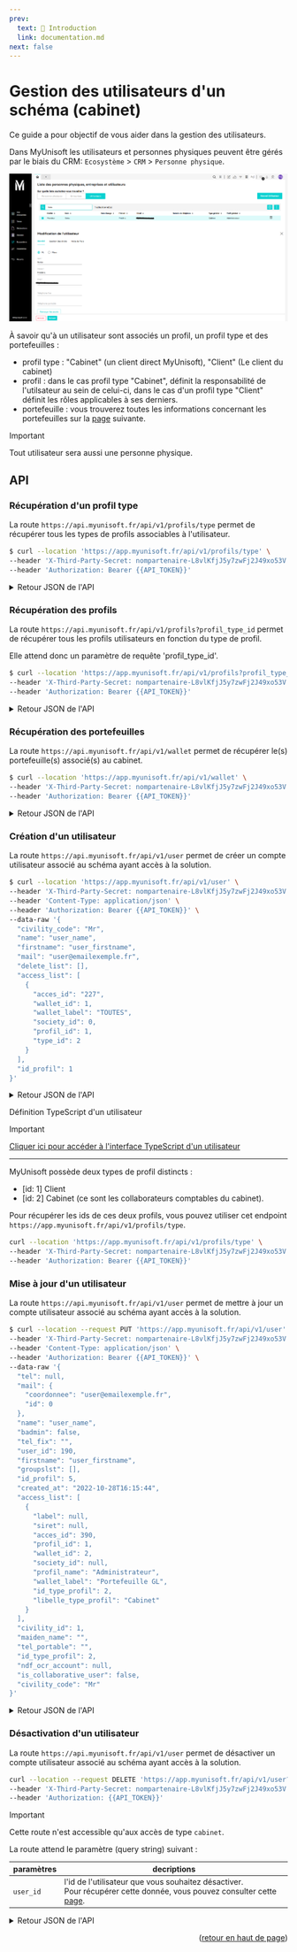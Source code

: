 ```yaml
---
prev:
  text: 🐤 Introduction
  link: documentation.md
next: false
---
```


<span id="readme-top"></span>

# Gestion des utilisateurs d'un schéma (cabinet)

Ce guide a pour objectif de vous aider dans la gestion des utilisateurs.

Dans MyUnisoft les utilisateurs et personnes physiques peuvent être gérés par le biais du CRM: `Ecosystème` > `CRM` > `Personne physique`.

![Image du module de gestion des utilisateurs](../../images/crm_user_management.png)

À savoir qu'à un utilisateur sont associés un profil, un profil type et des portefeuilles :

- profil type : "Cabinet" (un client direct MyUnisoft), "Client" (Le client du cabinet)
- profil : dans le cas profil type "Cabinet", définit la responsabilité de l'utilsateur au sein de celui-ci, dans le cas d'un profil type "Client" définit les rôles applicables à ses derniers.
- portefeuille : vous trouverez toutes les informations concernant les portefeuilles sur la [page](./wallets.md) suivante.

> [!IMPORTANT]
> Tout utilisateur sera aussi une personne physique.

## API

### Récupération d'un profil type

La route `https://api.myunisoft.fr/api/v1/profils/type` permet de récupérer tous les types de profils associables à l'utilisateur.

```bash
$ curl --location 'https://app.myunisoft.fr/api/v1/profils/type' \
--header 'X-Third-Party-Secret: nompartenaire-L8vlKfjJ5y7zwFj2J49xo53V' \
--header 'Authorization: Bearer {{API_TOKEN}}'
```

<details class="details custom-block"><summary>Retour JSON de l'API</summary>

```json
[
  {
    "id": 1,
    "libelle": "Client"
  },
  {
    "id": 2,
    "libelle": "Cabinet"
  }
]
```

</details>

### Récupération des profils

La route `https://api.myunisoft.fr/api/v1/profils?profil_type_id` permet de récupérer tous les profils utilisateurs en fonction du type de profil.

Elle attend donc un paramètre de requête 'profil_type_id'.

```bash
$ curl --location 'https://app.myunisoft.fr/api/v1/profils?profil_type_id=2' \
--header 'X-Third-Party-Secret: nompartenaire-L8vlKfjJ5y7zwFj2J49xo53V' \
--header 'Authorization: Bearer {{API_TOKEN}}'
```

<details class="details custom-block"><summary>Retour JSON de l'API</summary>

```json
[
  {
    "id_profil": 1,
    "id_type_profil": 2,
    "ordre_hierarchique": 1,
    "libelle": "Administrateur"
  },
  {
    "id_profil": 2,
    "id_type_profil": 2,
    "ordre_hierarchique": 2,
    "libelle": "Expert Comptable"
  },
  {
    "id_profil": 3,
    "id_type_profil": 2,
    "ordre_hierarchique": 3,
    "libelle": "Associé"
  },
  {
    "id_profil": 4,
    "id_type_profil": 2,
    "ordre_hierarchique": 4,
      "libelle": "Responsable de mission"
  },
  {
    "id_profil": 5,
    "id_type_profil": 2,
    "ordre_hierarchique": 5,
    "libelle": "Collaborateur compta"
  },
  {
    "id_profil": 6,
    "id_type_profil": 2,
    "ordre_hierarchique": 6,
    "libelle": "Collab juridique"
  },
  {
    "id_profil": 7,
    "id_type_profil": 2,
    "ordre_hierarchique": 7,
    "libelle": "Collab social"
  },
  {
    "id_profil": 8,
    "id_type_profil": 2,
    "ordre_hierarchique": 8,
    "libelle": "Collab standard"
  },
  {
    "id_profil": 9,
    "id_type_profil": 2,
    "ordre_hierarchique": 9,
    "libelle": "Collab back office"
  }
]
```

</details>

### Récupération des portefeuilles

La route `https://api.myunisoft.fr/api/v1/wallet` permet de récupérer le(s) portefeuille(s) associé(s) au cabinet.

```bash
$ curl --location 'https://app.myunisoft.fr/api/v1/wallet' \
--header 'X-Third-Party-Secret: nompartenaire-L8vlKfjJ5y7zwFj2J49xo53V' \
--header 'Authorization: Bearer {{API_TOKEN}}'
```

<details class="details custom-block"><summary>Retour JSON de l'API</summary>

```json
[
  {
    "id_wallet": 1,
    "main_wallet": true,
    "libelle": "TOUTES",
    "nb_society": 4,
    "list_society": [
      {
        "name": "TEST",
        "id_society": 149
      },
      {
        "name": "TEST_2",
        "id_society": 148
      },
      {
        "name": "TEST_3",
        "id_society": 220
      },
      {
        "name": "TEST_4",
        "id_society": 205
      }
    ]
  }
]
```

</details>

### Création d'un utilisateur

La route `https://api.myunisoft.fr/api/v1/user` permet de créer un compte utilisateur associé au schéma ayant accès à la solution.

```bash
$ curl --location 'https://app.myunisoft.fr/api/v1/user' \
--header 'X-Third-Party-Secret: nompartenaire-L8vlKfjJ5y7zwFj2J49xo53V' \
--header 'Content-Type: application/json' \
--header 'Authorization: Bearer {{API_TOKEN}}' \
--data-raw '{
  "civility_code": "Mr",
  "name": "user_name",
  "firstname": "user_firstname",
  "mail": "user@emailexemple.fr",
  "delete_list": [],
  "access_list": [
    {
      "acces_id": "227",
      "wallet_id": 1,
      "wallet_label": "TOUTES",
      "society_id": 0,
      "profil_id": 1,
      "type_id": 2
    }
  ],
  "id_profil": 1
}' 
```

<details class="details custom-block"><summary>Retour JSON de l'API</summary>

```json
{
  "civility_code": "Mr",
  "name": "user_name",
  "firstname": "user_firstname",
  "mail": "user@emailexemple.fr",
  "delete_list": [
  ],
  "access_list": [
    {
      "acces_id": 227,
      "wallet_id": 1,
      "wallet_label": "TOUTES",
      "society_id": 0,
      "profil_id": 1,
      "type_id": 2
    }
  ],
  "id_profil": 1,
  "user_id": 356
}
```

</details>

Définition TypeScript d'un utilisateur

> [!IMPORTANT]
> [Cliquer ici pour accéder à l'interface TypeScript d'un utilisateur](./users.md)

---

MyUnisoft possède deux types de profil distincts :

- [id: 1] Client
- [id: 2] Cabinet (ce sont les collaborateurs comptables du cabinet).

Pour récupérer les ids de ces deux profils, vous pouvez utiliser cet endpoint `https://app.myunisoft.fr/api/v1/profils/type`.

```bash
curl --location 'https://app.myunisoft.fr/api/v1/profils/type' \
--header 'X-Third-Party-Secret: nompartenaire-L8vlKfjJ5y7zwFj2J49xo53V' \
--header 'Authorization: Bearer {{API_TOKEN}}'
```

### Mise à jour d'un utilisateur

La route `https://api.myunisoft.fr/api/v1/user` permet de mettre à jour un compte utilisateur associé au schéma ayant accès à la solution.

```bash
$ curl --location --request PUT 'https://app.myunisoft.fr/api/v1/user' \
--header 'X-Third-Party-Secret: nompartenaire-L8vlKfjJ5y7zwFj2J49xo53V' \
--header 'Content-Type: application/json' \
--header 'Authorization: Bearer {{API_TOKEN}}' \
--data-raw '{
  "tel": null,
  "mail": {
    "coordonnee": "user@emailexemple.fr",
    "id": 0
  },
  "name": "user_name",
  "badmin": false,
  "tel_fix": "",
  "user_id": 190,
  "firstname": "user_firstname",
  "groupslst": [],
  "id_profil": 5,
  "created_at": "2022-10-28T16:15:44",
  "access_list": [
    {
      "label": null,
      "siret": null,
      "acces_id": 390,
      "profil_id": 1,
      "wallet_id": 2,
      "society_id": null,
      "profil_name": "Administrateur",
      "wallet_label": "Portefeuille GL",
      "id_type_profil": 2,
      "libelle_type_profil": "Cabinet"
    }
  ],
  "civility_id": 1,
  "maiden_name": "",
  "tel_portable": "",
  "id_type_profil": 2,
  "ndf_ocr_account": null,
  "is_collaborative_user": false,
  "civility_code": "Mr"
}'
```

<details class="details custom-block"><summary>Retour JSON de l'API</summary>

```json
{
  "user_id": 190,
  "civility_id": 1,
  "civility": "Monsieur",
  "name": "user_name",
  "firstname": "user_firstname",
  "maiden_name": null,
  "id_profil": 1,
  "ndf_ocr_account": "",
  "libelle_profil": "Administrateur",
  "id_type_profil": 2,
  "libelle_type_profil": "Cabinet",
  "badmin": true,
  "mail": {
    "id": 0,
    "coordonnee": "user@emailexemple.fr"
  },
  "tel_fix": null,
  "tel_portable": null,
  "tel": null,
  "acces_list": [
    {
      "acces_id": 390,
      "society_id": null,
      "wallet_label": "TOUTES",
      "wallet_id": 2,
      "label": null,
      "siret": null,
      "profil_id": 1,
      "profil_name": "Administrateur",
      "id_type_profil": 2,
      "libelle_type_profil": "Cabinet"
    }
  ],
  "groupslst": [
  ]
}
```

</details>

### Désactivation d'un utilisateur

La route `https://api.myunisoft.fr/api/v1/user` permet de désactiver un compte utilisateur associé au schéma ayant accès à la solution.

```bash
curl --location --request DELETE 'https://app.myunisoft.fr/api/v1/user?user_id=123' \
--header 'X-Third-Party-Secret: nompartenaire-L8vlKfjJ5y7zwFj2J49xo53V' \
--header 'Authorization: {{API_TOKEN}}'
```

> [!IMPORTANT]
> Cette route n'est accessible qu'aux accès de type `cabinet`.

La route attend le paramètre (query string) suivant :

| paramètres | decriptions |
| --- | --- |
| `user_id` | l'id de l'utilisateur que vous souhaitez désactiver.<br> Pour récupérer cette donnée, vous pouvez consulter cette [page](./users.md). |

<details class="details custom-block"><summary>Retour JSON de l'API</summary>

```json
{
  code: "Success",
  message: ""
}
```

</details>

<p align="right">(<a href="#readme-top">retour en haut de page</a>)</p>

